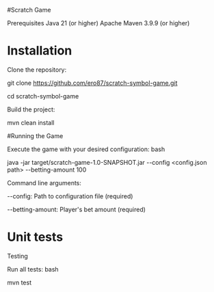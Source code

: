 #Scratch Game

Prerequisites
Java 21 (or higher)
Apache Maven 3.9.9 (or higher)

# Installation
Clone the repository:

git clone https://github.com/ero87/scratch-symbol-game.git

cd scratch-symbol-game

Build the project:

mvn clean install

#Running the Game

Execute the game with your desired configuration:
bash

java -jar target/scratch-game-1.0-SNAPSHOT.jar --config <config.json path> --betting-amount 100

Command line arguments:

--config: Path to configuration file (required)

--betting-amount: Player's bet amount (required)
# Unit tests
Testing

Run all tests:
bash

mvn test
